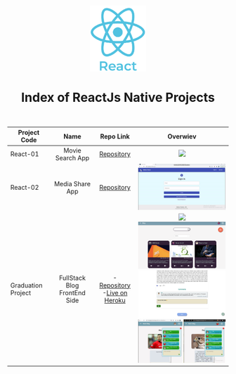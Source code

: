 <p align="center">
  <img src="logo_react.png" height="150" >
</p>

<h1 align="center">
  Index of ReactJs Native Projects
</h1>
<br />

| Project Code        | Name           | Repo Link   | Overwiev  |
| ------------------- |:--------------:| :----------:| :--------: |
| React-01           | Movie Search App | [Repository](https://github.com/raymondaksu/Project-020-Movie-Search-App-React-01)  | <img src="https://github.com/raymondaksu/Project-020-Movie-Search-App-React-01/blob/main/MovieSearchApp.gif" > |
| React-02           | Media Share App | [Repository](https://github.com/raymondaksu/Project-021-Media-Share-App-React-02)  | <img src="https://github.com/raymondaksu/Project-021-Media-Share-App-React-02/blob/main/mediaShare.gif" > |
| Graduation Project | FullStack Blog FrontEnd Side | -[Repository](https://github.com/raymondaksu/Graduation_FrontEnd)<br/>-[Live on Heroku](https://fs-blogapp.herokuapp.com/) | <img src='https://github.com/SemihDurmus/FullStack_Blog_App_FrontEnd/blob/master/src/assets/landing.png' width='700px'><br/><img src='https://github.com/SemihDurmus/FullStack_Blog_App_FrontEnd/blob/master/src/assets/home.png' width='700px'><br/><img src='https://github.com/SemihDurmus/FullStack_Blog_App_FrontEnd/blob/master/src/assets/comment.png' width='700px'><br/><img src='https://github.com/raymondaksu/Graduation_FrontEnd/blob/main/src/assets/chat_sample.jpg' width='700px'> |
